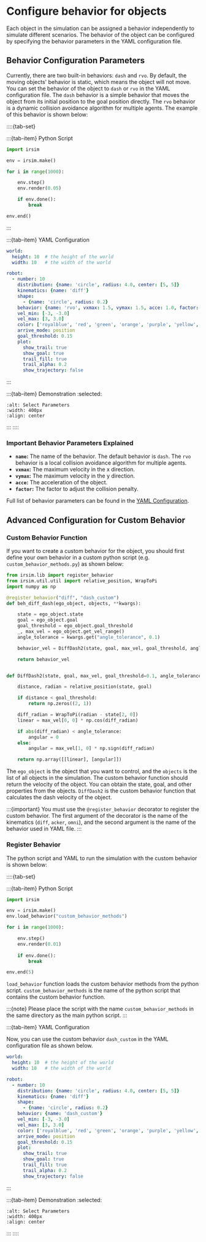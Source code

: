 Configure behavior for objects
=============================

Each object in the simulation can be assigned a behavior independently to simulate different scenarios. The behavior of the object can be configured by specifying the behavior parameters in the YAML configuration file.

## Behavior Configuration Parameters

Currently, there are two built-in behaviors: `dash` and `rvo`. By default, the moving objects' behavior is static, which means the object will not move. You can set the behavior of the object to `dash` or `rvo` in the YAML configuration file. The `dash` behavior is a simple behavior that moves the object from its initial position to the goal position directly. The `rvo` behavior is a dynamic collision avoidance algorithm for multiple agents. The example of this behavior is shown below:

::::{tab-set}

:::{tab-item} Python Script

```python
import irsim

env = irsim.make()   

for i in range(1000):

    env.step()
    env.render(0.05)

    if env.done():
        break

env.end()
```
:::

:::{tab-item} YAML Configuration

```yaml
world:
  height: 10  # the height of the world
  width: 10   # the width of the world

robot:
  - number: 10
    distribution: {name: 'circle', radius: 4.0, center: [5, 5]}  
    kinematics: {name: 'diff'}
    shape: 
      - {name: 'circle', radius: 0.2} 
    behavior: {name: 'rvo', vxmax: 1.5, vymax: 1.5, acce: 1.0, factor: 1.0}
    vel_min: [-3, -3.0]
    vel_max: [3, 3.0]
    color: ['royalblue', 'red', 'green', 'orange', 'purple', 'yellow', 'cyan', 'magenta', 'lime', 'pink', 'brown'] 
    arrive_mode: position
    goal_threshold: 0.15
    plot:
      show_trail: true
      show_goal: true
      trail_fill: true
      trail_alpha: 0.2
      show_trajectory: false
```
:::

:::{tab-item} Demonstration
:selected:

```{image} gif/rvo.gif
:alt: Select Parameters
:width: 400px
:align: center
```
:::
::::

### Important Behavior Parameters Explained

- **`name`:** The name of the behavior. The default behavior is `dash`. The `rvo` behavior is a local collision avoidance algorithm for multiple agents.
- **`vxmax`:** The maximum velocity in the x direction.
- **`vymax`:** The maximum velocity in the y direction.
- **`acce`:** The acceleration of the object.
- **`factor`:** The factor to adjust the collision penalty. 

Full list of behavior parameters can be found in the [YAML Configuration](../yaml_config/configuration/).


## Advanced Configuration for Custom Behavior

### Custom Behavior Function

If you want to create a custom behavior for the object, you should first define your own behavior in a custom python script (e.g. `custom_behavior_methods.py`) as shown below:

```python
from irsim.lib import register_behavior
from irsim.util.util import relative_position, WrapToPi
import numpy as np

@register_behavior("diff", "dash_custom")
def beh_diff_dash(ego_object, objects, **kwargs):

    state = ego_object.state
    goal = ego_object.goal
    goal_threshold = ego_object.goal_threshold
    _, max_vel = ego_object.get_vel_range()
    angle_tolerance = kwargs.get("angle_tolerance", 0.1)

    behavior_vel = DiffDash2(state, goal, max_vel, goal_threshold, angle_tolerance)

    return behavior_vel


def DiffDash2(state, goal, max_vel, goal_threshold=0.1, angle_tolerance=0.2):

    distance, radian = relative_position(state, goal)

    if distance < goal_threshold:
        return np.zeros((2, 1))

    diff_radian = WrapToPi(radian - state[2, 0])
    linear = max_vel[0, 0] * np.cos(diff_radian)

    if abs(diff_radian) < angle_tolerance:
        angular = 0
    else:
        angular = max_vel[1, 0] * np.sign(diff_radian)

    return np.array([[linear], [angular]])

```

The `ego_object` is the object that you want to control, and the `objects` is the list of all objects in the simulation. The custom behavior function should return the velocity of the object. You can obtain the state, goal, and other properties from the objects. `DiffDash2` is the custom behavior function that calculates the dash velocity of the object. 

:::{important}
You must use the `@register_behavior` decorator to register the custom behavior. The first argument of the decorator is the name of the kinematics (`diff`, `acker`, `omni`), and the second argument is the name of the behavior used in YAML file.
:::

### Register Behavior

The python script and YAML to run the simulation with the custom behavior is shown below:

::::{tab-set}

:::{tab-item} Python Script
```python
import irsim

env = irsim.make()
env.load_behavior("custom_behavior_methods")

for i in range(1000):

    env.step()
    env.render(0.01)
    
    if env.done():
        break

env.end(5)
```

`load_behavior` function loads the custom behavior methods from the python script. `custom_behavior_methods` is the name of the python script that contains the custom behavior function. 

:::{note}
Please place the script with the name `custom_behavior_methods` in the same directory as the main python script.
:::

:::{tab-item} YAML Configuration

Now, you can use the custom behavior `dash_custom` in the YAML configuration file as shown below.

```yaml
world:
  height: 10  # the height of the world
  width: 10   # the width of the world

robot:
  - number: 10
    distribution: {name: 'circle', radius: 4.0, center: [5, 5]}  
    kinematics: {name: 'diff'}
    shape: 
      - {name: 'circle', radius: 0.2} 
    behavior: {name: 'dash_custom'}
    vel_min: [-3, -3.0]
    vel_max: [3, 3.0]
    color: ['royalblue', 'red', 'green', 'orange', 'purple', 'yellow', 'cyan', 'magenta', 'lime', 'pink', 'brown'] 
    arrive_mode: position
    goal_threshold: 0.15
    plot:
      show_trail: true
      show_goal: true
      trail_fill: true
      trail_alpha: 0.2
      show_trajectory: false
```
:::

:::{tab-item} Demonstration
:selected:

```{image} gif/custom_behavior.gif
:alt: Select Parameters
:width: 400px
:align: center
```
:::
::::